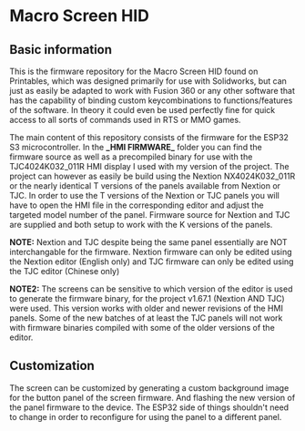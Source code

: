 # Macro Screen HID
## Basic information
This is the firmware repository for the Macro Screen HID found on Printables, which was designed primarily for use with Solidworks, but can just as easily be adapted to work with Fusion 360 or any other software that has the capability of binding custom keycombinations to functions/features of the software. In theory it could even be used perfectly fine for quick access to all sorts of commands used in RTS or MMO games.

The main content of this repository consists of the firmware for the ESP32 S3 microcontroller. In the __\_HMI FIRMWARE\___ folder you can find the firmware source as well as a precompiled binary for use with the TJC4024K032_011R HMI display I used with my version of the project. The project can however as easily be build using the Nextion NX4024K032_011R or the nearly identical T versions of the panels available from Nextion or TJC.
In order to use the T versions of the Nextion or TJC panels you will have to open the HMI file in the corresponding editor and adjust the targeted model number of the panel. Firmware source for Nextion and TJC are supplied and both setup to work with the K versions of the panels.

__NOTE:__ Nextion and TJC despite being the same panel essentially are NOT interchangable for the firmware. Nextion firmware can only be edited using the Nextion editor (English only) and TJC firmware can only be edited using the TJC editor (Chinese only)

__NOTE2:__ The screens can be sensitive to which version of the editor is used to generate the firmware binary, for the project v1.67.1 (Nextion AND TJC) were used. This version works with older and newer revisions of the HMI panels. Some of the new batches of at least the TJC panels will not work with firmware binaries compiled with some of the older versions of the editor.

## Customization
The screen can be customized by generating a custom background image for the button panel of the screen firmware. And flashing the new version of the panel firmware to the device. The ESP32 side of things shouldn't need to change in order to reconfigure for using the panel to a different panel.